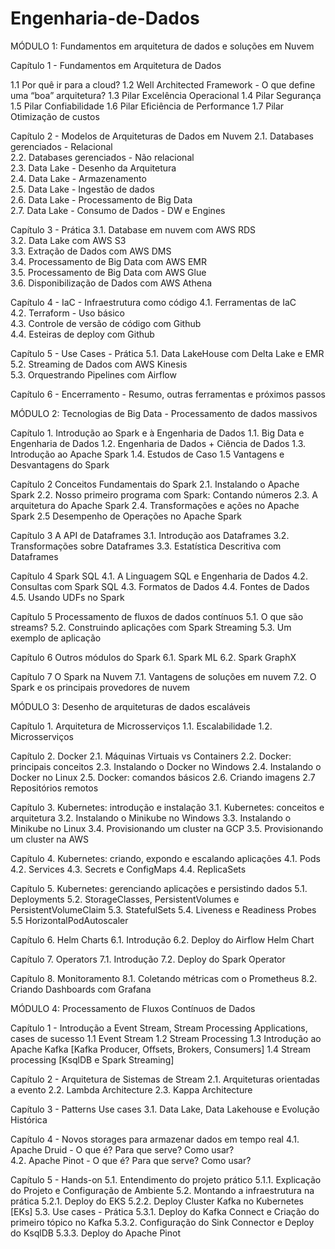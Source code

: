 # Engenharia-de-Dados

MÓDULO 1: Fundamentos em arquitetura de dados e soluções em Nuvem
 
Capítulo 1 - Fundamentos em Arquitetura de Dados 

1.1 Por quê ir para a cloud?
1.2 Well Architected Framework - O que define uma “boa” arquitetura? 
1.3 Pilar Excelência Operacional
1.4 Pilar Segurança
1.5 Pilar Confiabilidade
1.6 Pilar Eficiência de Performance
1.7 Pilar Otimização de custos
 
Capítulo 2 - Modelos de Arquiteturas de Dados em Nuvem 
2.1. Databases gerenciados - Relacional  
2.2. Databases gerenciados - Não relacional  
2.3. Data Lake - Desenho da Arquitetura  
2.4. Data Lake - Armazenamento  
2.5. Data Lake - Ingestão de dados  
2.6. Data Lake - Processamento de Big Data  
2.7. Data Lake - Consumo de Dados - DW e Engines  
 
Capítulo 3 - Prática 
3.1. Database em nuvem com AWS RDS  
3.2. Data Lake com AWS S3  
3.3. Extração de Dados com AWS DMS  
3.4. Processamento de Big Data com AWS EMR  
3.5. Processamento de Big Data com AWS Glue  
3.6. Disponibilização de Dados com AWS Athena  
 
Capítulo 4 - IaC - Infraestrutura como código 
4.1. Ferramentas de IaC  
4.2. Terraform - Uso básico  
4.3. Controle de versão de código com Github  
4.4. Esteiras de deploy com Github  
 
Capítulo 5 - Use Cases - Prática 
5.1. Data LakeHouse com Delta Lake e EMR  
5.2. Streaming de Dados com AWS Kinesis  
5.3. Orquestrando Pipelines com Airflow  

Capítulo 6 - Encerramento - Resumo, outras ferramentas e próximos passos
 

MÓDULO 2: Tecnologias de Big Data - Processamento de dados massivos
 
Capítulo 1. Introdução ao Spark e à Engenharia de Dados
1.1. Big Data e Engenharia de Dados
1.2. Engenharia de Dados + Ciência de Dados
1.3. Introdução ao Apache Spark
1.4. Estudos de Caso
1.5 Vantagens e Desvantagens do Spark
 
Capítulo 2 Conceitos Fundamentais do Spark
2.1. Instalando o Apache Spark
2.2. Nosso primeiro programa com Spark: Contando números
2.3. A arquitetura do Apache Spark
2.4. Transformações e ações no Apache Spark
2.5 Desempenho de Operações no Apache Spark
 
Capítulo 3 A API de Dataframes
3.1. Introdução aos Dataframes
3.2. Transformações sobre Dataframes
3.3. Estatística Descritiva com Dataframes
 
Capítulo 4 Spark SQL
4.1. A Linguagem SQL e Engenharia de Dados
4.2. Consultas com Spark SQL
4.3. Formatos de Dados
4.4. Fontes de Dados
4.5. Usando UDFs no Spark
 
Capítulo 5 Processamento de fluxos de dados contínuos
5.1. O que são streams?
5.2. Construindo aplicações com Spark Streaming
5.3. Um exemplo de aplicação
 
Capítulo 6  Outros módulos do Spark
6.1. Spark ML
6.2. Spark GraphX
 
Capítulo 7 O Spark na Nuvem
7.1. Vantagens de soluções em nuvem
7.2. O Spark e os principais provedores de nuvem


MÓDULO 3: Desenho de arquiteturas de dados escaláveis
 
Capítulo 1. Arquitetura de Microsserviços 
1.1. Escalabilidade
1.2. Microsserviços
 
Capítulo 2.  Docker
2.1. Máquinas Virtuais vs Containers
2.2. Docker: principais conceitos
2.3. Instalando o Docker no Windows
2.4. Instalando o Docker no Linux
2.5. Docker: comandos básicos
2.6. Criando imagens
2.7 Repositórios remotos
 
Capítulo 3. Kubernetes: introdução e instalação
3.1. Kubernetes: conceitos e arquitetura
3.2. Instalando o Minikube no Windows
3.3. Instalando o Minikube no Linux
3.4. Provisionando um cluster na GCP
3.5. Provisionando um cluster na AWS
 
Capítulo 4. Kubernetes: criando, expondo e escalando aplicações
4.1. Pods
4.2. Services
4.3. Secrets e ConfigMaps
4.4. ReplicaSets
 
Capítulo 5. Kubernetes: gerenciando aplicações e persistindo dados
5.1. Deployments
5.2. StorageClasses, PersistentVolumes e PersistentVolumeClaim
5.3. StatefulSets
5.4. Liveness e Readiness Probes
5.5 HorizontalPodAutoscaler
 
Capítulo 6. Helm Charts
6.1. Introdução
6.2. Deploy do Airflow Helm Chart
 
Capítulo 7. Operators
7.1. Introdução
7.2. Deploy do Spark Operator
 
Capítulo 8. Monitoramento
8.1. Coletando métricas com o Prometheus 
8.2. Criando Dashboards com Grafana 
 
 
MÓDULO 4: Processamento de Fluxos Contínuos de Dados
 
Capítulo 1 - Introdução a Event Stream, Stream Processing Applications, cases de sucesso
1.1 Event Stream 
1.2 Stream Processing 
1.3 Introdução ao Apache Kafka [Kafka Producer, Offsets, Brokers, Consumers] 
1.4 Stream processing [KsqlDB e Spark Streaming] 
 
Capítulo 2 - Arquitetura de Sistemas de Stream
2.1. Arquiteturas orientadas a evento 
2.2. Lambda Architecture 
2.3. Kappa Architecture 
 
Capítulo 3 - Patterns Use cases 
3.1. Data Lake, Data Lakehouse e Evolução Histórica 
 
Capítulo 4 - Novos storages para armazenar dados em tempo real
4.1. Apache Druid - O que é? Para que serve? Como usar?  
4.2. Apache Pinot - O que é? Para que serve? Como usar? 
 
Capítulo 5 - Hands-on
5.1. Entendimento do projeto prático
   5.1.1. Explicação do Projeto e Configuração de Ambiente
5.2. Montando a infraestrutura na prática
   5.2.1. Deploy do EKS
   5.2.2. Deploy Cluster Kafka no Kubernetes [EKs]
5.3. Use cases - Prática
   5.3.1. Deploy do Kafka Connect e Criação do primeiro tópico no Kafka
   5.3.2. Configuração do Sink Connector e Deploy do KsqlDB
   5.3.3. Deploy do Apache Pinot
 

